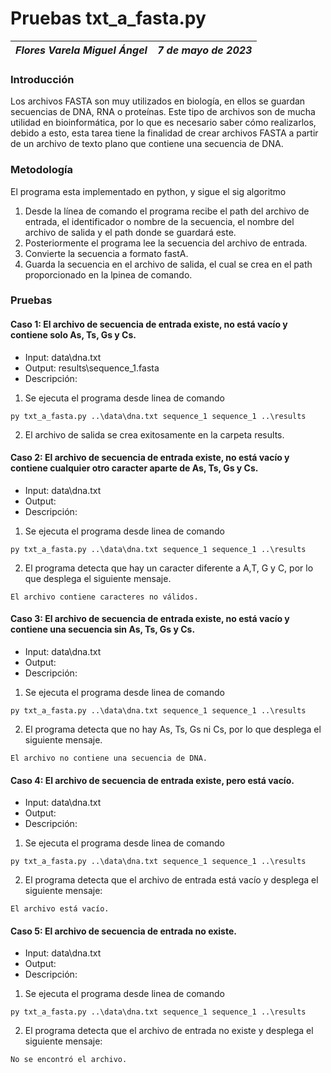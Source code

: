 # Pruebas txt_a_fasta.py
| *Flores Varela Miguel Ángel* | *7 de mayo de 2023* |
|--|--|
### Introducción

Los archivos FASTA son muy utilizados en biología, en ellos se guardan secuencias de DNA, RNA o proteínas. Este tipo de archivos son de mucha utilidad en bioinformática, por lo que es necesario saber cómo realizarlos, debido a esto, esta tarea tiene la finalidad de crear archivos FASTA a partir de un archivo de texto plano que contiene una secuencia de DNA.


### Metodología

El programa esta implementado en python, y sigue el sig algoritmo

1. Desde la línea de comando el programa recibe el path del archivo de entrada, el identificador o nombre de la secuencia, el nombre del archivo de salida y el path donde se guardará este.
2. Posteriormente el programa lee la secuencia del archivo de entrada.
3. Convierte la secuencia a formato fastA.
4. Guarda la secuencia en el archivo de salida, el cual se crea en el path proporcionado en la lpinea de comando.

### Pruebas

#### Caso 1: El archivo de secuencia de entrada existe, no está vacío y contiene solo As, Ts, Gs y Cs.

- Input: data\dna.txt
- Output: results\sequence_1.fasta
- Descripción:

1. Se ejecuta el programa desde linea de comando

```{python}
py txt_a_fasta.py ..\data\dna.txt sequence_1 sequence_1 ..\results 
```

2. El archivo de salida se crea exitosamente en la carpeta results.

#### Caso 2: El archivo de secuencia de entrada existe, no está vacío y contiene cualquier otro caracter aparte de As, Ts, Gs y Cs.

- Input: data\dna.txt 
- Output: 
- Descripción:

1. Se ejecuta el programa desde linea de comando

```{python}
py txt_a_fasta.py ..\data\dna.txt sequence_1 sequence_1 ..\results 
```

2. El programa detecta que hay un caracter diferente a A,T, G y C, por lo que desplega el siguiente mensaje.

```
El archivo contiene caracteres no válidos.
```

#### Caso 3: El archivo de secuencia de entrada existe, no está vacío y contiene una secuencia sin As, Ts, Gs y Cs.

- Input: data\dna.txt
- Output: 
- Descripción:

1. Se ejecuta el programa desde linea de comando

```{python}
py txt_a_fasta.py ..\data\dna.txt sequence_1 sequence_1 ..\results 
```

2. El programa detecta que no hay As, Ts, Gs ni Cs, por lo que desplega el siguiente mensaje.

```
El archivo no contiene una secuencia de DNA.
```

#### Caso 4: El archivo de secuencia de entrada existe, pero está vacío.

- Input: data\dna.txt
- Output: 
- Descripción:

1. Se ejecuta el programa desde linea de comando

```{python}
py txt_a_fasta.py ..\data\dna.txt sequence_1 sequence_1 ..\results 
```

2. El programa detecta que el archivo de entrada está vacío y desplega el siguiente mensaje:

```
El archivo está vacío.
```

#### Caso 5: El archivo de secuencia de entrada no existe.

- Input: data\dna.txt
- Output: 
- Descripción:

1. Se ejecuta el programa desde linea de comando

```{python}
py txt_a_fasta.py ..\data\dna.txt sequence_1 sequence_1 ..\results 
```

2. El programa detecta que el archivo de entrada no existe y desplega el siguiente mensaje:

```
No se encontró el archivo.
```
